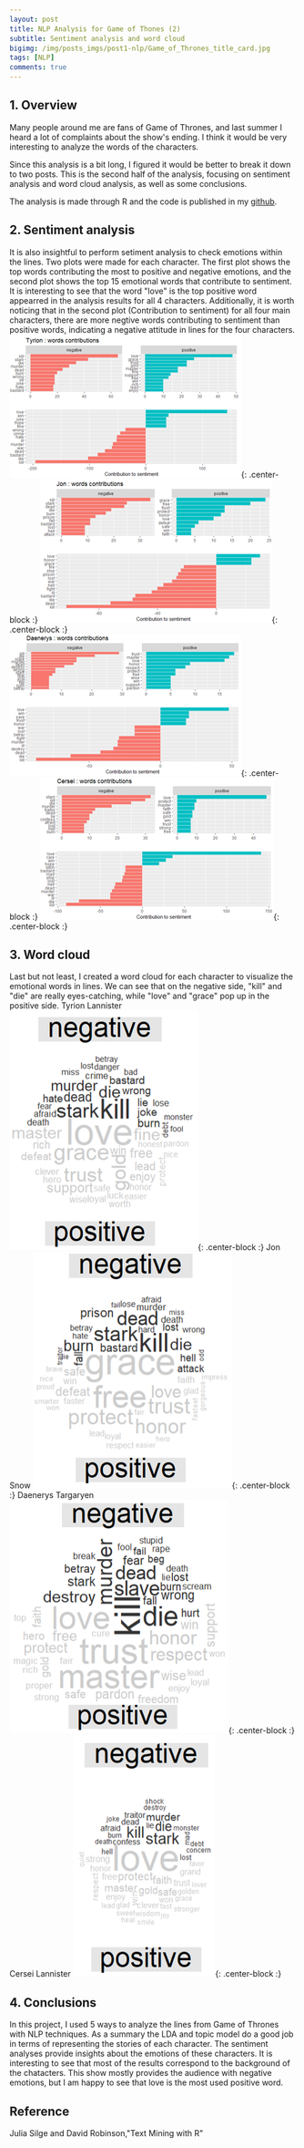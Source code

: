 ```yaml
---
layout: post
title: NLP Analysis for Game of Thones (2)
subtitle: Sentiment analysis and word cloud
bigimg: /img/posts_imgs/post1-nlp/Game_of_Thrones_title_card.jpg
tags: [NLP]
comments: true
---
```


## 1. Overview
Many people around me are fans of Game of Thrones, and last summer I heard a lot of complaints about the show's ending. I think it would be very interesting to analyze the words of the characters.  

Since this analysis is a bit long, I figured it would be better to break it down to two posts. This is the second half of the analysis, focusing on sentiment analysis and word cloud analysis, as well as some conclusions. 

The analysis is made through R and the code is published in my [github](https://github.com/mingjiezhao/Game_of_thrones).

## 2. Sentiment analysis

It is also insightful to perform setiment analysis to check emotions within the lines. Two plots were made for each character. The first plot shows the top words contributing the most to positive and negative emotions, and the second plot shows the top 15 emotional words that contribute to sentiment. It is interesting to see that the word "love" is the top positive word appearred in the analysis results for all 4 characters. Additionally, it is worth noticing that in the second plot (Contribution to sentiment) for all four main characters, there are more negtive words contributing to sentiment than positive words, indicating a negative attitude in lines for the four characters.
![img4](https://github.com/mingjiezhao/mingjiezhao.github.io/blob/master/img/posts_imgs/post1-nlp/pic4.png?raw=true){: .center-block :}
![img5](https://github.com/mingjiezhao/mingjiezhao.github.io/blob/master/img/posts_imgs/post1-nlp/pic5.png?raw=true){: .center-block :}
![img6](https://github.com/mingjiezhao/mingjiezhao.github.io/blob/master/img/posts_imgs/post1-nlp/pic6.png?raw=true){: .center-block :}
![img7](https://github.com/mingjiezhao/mingjiezhao.github.io/blob/master/img/posts_imgs/post1-nlp/pic7.png?raw=true){: .center-block :}

## 3. Word cloud
Last but not least, I created a word cloud for each character to visualize the emotional words in lines. We can see that on the negative side, "kill" and "die" are really eyes-catching, while "love" and "grace" pop up in the positive side.
Tyrion Lannister
![img8](https://github.com/mingjiezhao/mingjiezhao.github.io/blob/master/img/posts_imgs/post1-nlp/pic8.png?raw=true){: .center-block :}
Jon Snow
![img9](https://github.com/mingjiezhao/mingjiezhao.github.io/blob/master/img/posts_imgs/post1-nlp/pic9.png?raw=true){: .center-block :}
Daenerys Targaryen
![img10](https://github.com/mingjiezhao/mingjiezhao.github.io/blob/master/img/posts_imgs/post1-nlp/pic10.png?raw=true){: .center-block :}
Cersei Lannister
![img11](https://github.com/mingjiezhao/mingjiezhao.github.io/blob/master/img/posts_imgs/post1-nlp/pic11.png?raw=true){: .center-block :}

## 4. Conclusions
In this project, I used 5 ways to analyze the lines from Game of Thrones with NLP techniques. As a summary the LDA and topic model do a good job in terms of representing the stories of each character. The sentiment analyses provide insights about the emotions of these characters. It is interesting to see that most of the results correspond to the background of the chatacters. This show mostly provides the audience with negative emotions, but I am happy to see that love is the most used positive word.

## Reference
Julia Silge and David Robinson,"Text Mining with R"



<!-- Here's a useless table:

| Number | Next number | Previous number |
| :------ |:--- | :--- |
| Five | Six | Four |
| Ten | Eleven | Nine |
| Seven | Eight | Six |
| Two | Three | One |


How about a yummy crepe?





## Boxes
You can add notification, warning and error boxes like this:

### Notification

{: .box-note}
**Note:** This is a notification box.

### Warning

{: .box-warning}
**Warning:** This is a warning box.

### Error

{: .box-error}
**Error:** This is an error box.
 -->